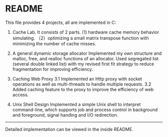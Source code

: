 README
==========

This file provides 4 projects, all are implemented in C: 

1. Cache Lab. 
   It consists of 2 parts. (1) hardware cache memory behavior simulating. （2）optimizing a small matrix transpose function with minimizing the number of cache misses.

2. A general dynamic storage allocator
   Implemented my own structure and malloc, free, and realloc functions of an allocator. Used segregated list (several double linked list) with my revised first fit strategy to reduce fragmentation for improving efficiency.

3. Caching Web Proxy
   3.1 Implemented an Http proxy with socket operations as well as multi-threads to handle multiple requests.
   3.2 Added caching feature to the proxy to improve the efficiency of web access.

4. Unix Shell Design
   Implemented a simple Unix shell to interpret command-line, which supports job and process control in background and foreground, signal handing and I/O redirection.

---

Detailed implementation can be viewed in the inside README.

